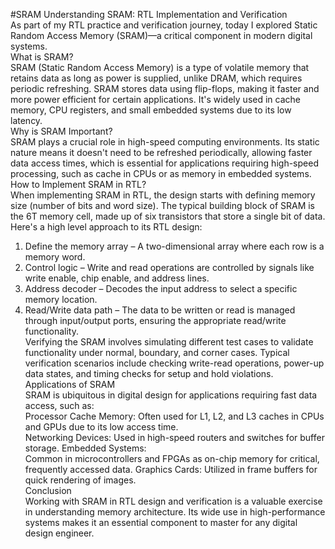 #SRAM 
Understanding SRAM: RTL Implementation and Verification  
As part of my RTL practice and verification journey, today I explored Static 
Random Access Memory (SRAM)—a critical component in modern digital systems.  
What is SRAM?  
SRAM (Static Random Access Memory) is a type of volatile memory that retains 
data as long as power is supplied, unlike DRAM, which requires periodic 
refreshing. SRAM stores data using flip-flops, making it faster and more power
efficient for certain applications. It's widely used in cache memory, CPU registers, 
and small embedded systems due to its low latency.  
Why is SRAM Important?  
SRAM plays a crucial role in high-speed computing environments. Its static nature 
means it doesn't need to be refreshed periodically, allowing faster data access times, 
which is essential for applications requiring high-speed processing, such as cache in 
CPUs or as memory in embedded systems.  
How to Implement SRAM in RTL?  
When implementing SRAM in RTL, the design starts with defining memory size 
(number of bits and word size). The typical building block of SRAM is the 6T 
memory cell, made up of six transistors that store a single bit of data. Here's a high
level approach to its RTL design:  
1. Define the memory array – A two-dimensional array where each row is a 
memory word.  
2. Control logic – Write and read operations are controlled by signals like write 
enable, chip enable, and address lines.  
3. Address decoder – Decodes the input address to select a specific memory 
location.  
4. Read/Write data path – The data to be written or read is managed through 
input/output ports, ensuring the appropriate read/write functionality.  
Verifying the SRAM involves simulating different test cases to validate 
functionality under normal, boundary, and corner cases. Typical verification 
scenarios include checking write-read operations, power-up data states, and timing 
checks for setup and hold violations.
Applications of SRAM  
SRAM is ubiquitous in digital design for applications requiring fast data access, such as:  
Processor Cache Memory: Often used for L1, L2, and L3 caches in CPUs and GPUs due to its low access 
time.  
Networking Devices: Used in high-speed routers and switches for buffer storage. Embedded Systems:  
Common in microcontrollers and FPGAs as on-chip memory for critical, frequently accessed data. 
Graphics Cards: Utilized in frame buffers for quick rendering of images.  
Conclusion  
Working with SRAM in RTL design and verification is a valuable exercise in understanding memory 
architecture. Its wide use in high-performance systems makes it an essential component to master for any digital 
design engineer. 
